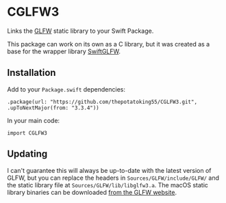 # CGLFW3

Links the [GLFW](https://www.glfw.org) static library to your Swift Package.

This package can work on its own as a C library, but it was created as a base for the wrapper library [SwiftGLFW](https://github.com/thepotatoking55/SwiftGLFW).

## Installation

Add to your `Package.swift` dependencies:

    .package(url: "https://github.com/thepotatoking55/CGLFW3.git", .upToNextMajor(from: "3.3.4"))
    
In your main code:

    import CGLFW3

## Updating

I can't guarantee this will always be up-to-date with the latest version of GLFW, but you can replace the headers in `Sources/GLFW/include/GLFW/` and the static library file at `Sources/GLFW/lib/libglfw3.a`. The macOS static library binaries can be downloaded [from the GLFW website](https://glfw.org/download).
